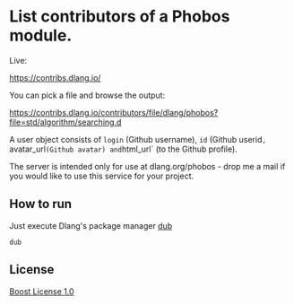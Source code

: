 # List contributors of a Phobos module.

Live: 

https://contribs.dlang.io/

You can pick a file and browse the output:

https://contribs.dlang.io/contributors/file/dlang/phobos?file=std/algorithm/searching.d

A user object consists of `login` (Github username), `id` (Github userid`, `avatar_url` (Github avatar) and `html_url` (to the Github profile).

The server is intended only for use at dlang.org/phobos - drop me a mail if you would like to use this service for your project.

How to run
----------

Just execute Dlang's package manager [dub](http://code.dlang.org)

```
dub
```

License
-------

[Boost License 1.0](http://boost.org/LICENSE_1_0.txt)
